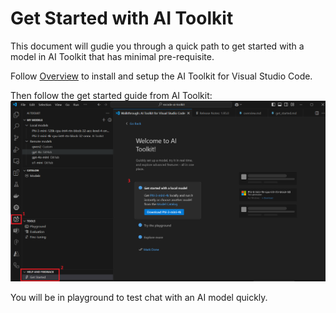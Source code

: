 # Get Started with AI Toolkit

This document will gudie you through a quick path to get started with a model in AI Toolkit that has minimal pre-requisite.

Follow [Overview](overview.md) to install and setup the AI Toolkit for Visual Studio Code.

Then follow the get started guide from AI Toolkit:
![alt text](./Images/get_started.png)

You will be in playground to test chat with an AI model quickly.
